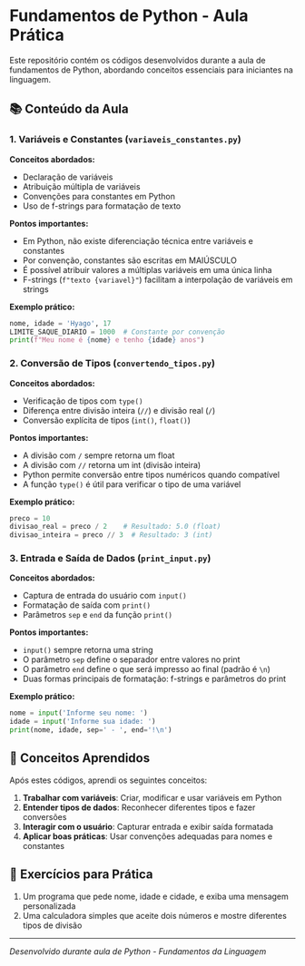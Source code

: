 # Fundamentos de Python - Aula Prática

Este repositório contém os códigos desenvolvidos durante a aula de fundamentos de Python, abordando conceitos essenciais para iniciantes na linguagem.

## 📚 Conteúdo da Aula

### 1. Variáveis e Constantes (`variaveis_constantes.py`)

**Conceitos abordados:**
- Declaração de variáveis
- Atribuição múltipla de variáveis
- Convenções para constantes em Python
- Uso de f-strings para formatação de texto

**Pontos importantes:**
- Em Python, não existe diferenciação técnica entre variáveis e constantes
- Por convenção, constantes são escritas em MAIÚSCULO
- É possível atribuir valores a múltiplas variáveis em uma única linha
- F-strings (`f"texto {variavel}"`) facilitam a interpolação de variáveis em strings

**Exemplo prático:**
```python
nome, idade = 'Hyago', 17
LIMITE_SAQUE_DIARIO = 1000  # Constante por convenção
print(f"Meu nome é {nome} e tenho {idade} anos")
```

### 2. Conversão de Tipos (`convertendo_tipos.py`)

**Conceitos abordados:**
- Verificação de tipos com `type()`
- Diferença entre divisão inteira (`//`) e divisão real (`/`)
- Conversão explícita de tipos (`int()`, `float()`)

**Pontos importantes:**
- A divisão com `/` sempre retorna um float
- A divisão com `//` retorna um int (divisão inteira)
- Python permite conversão entre tipos numéricos quando compatível
- A função `type()` é útil para verificar o tipo de uma variável

**Exemplo prático:**
```python
preco = 10
divisao_real = preco / 2    # Resultado: 5.0 (float)
divisao_inteira = preco // 3  # Resultado: 3 (int)
```

### 3. Entrada e Saída de Dados (`print_input.py`)

**Conceitos abordados:**
- Captura de entrada do usuário com `input()`
- Formatação de saída com `print()`
- Parâmetros `sep` e `end` da função `print()`

**Pontos importantes:**
- `input()` sempre retorna uma string
- O parâmetro `sep` define o separador entre valores no print
- O parâmetro `end` define o que será impresso ao final (padrão é `\n`)
- Duas formas principais de formatação: f-strings e parâmetros do print

**Exemplo prático:**
```python
nome = input('Informe seu nome: ')
idade = input('Informe sua idade: ')
print(nome, idade, sep=' - ', end='!\n')
```

## 🎯 Conceitos Aprendidos

Após estes códigos, aprendi os seguintes conceitos:

1. **Trabalhar com variáveis**: Criar, modificar e usar variáveis em Python
2. **Entender tipos de dados**: Reconhecer diferentes tipos e fazer conversões
3. **Interagir com o usuário**: Capturar entrada e exibir saída formatada
4. **Aplicar boas práticas**: Usar convenções adequadas para nomes e constantes

## 📝 Exercícios para Prática

1. Um programa que pede nome, idade e cidade, e exiba uma mensagem personalizada
2. Uma calculadora simples que aceite dois números e mostre diferentes tipos de divisão
---

*Desenvolvido durante aula de Python - Fundamentos da Linguagem*
